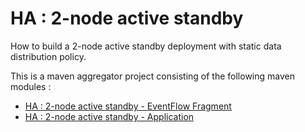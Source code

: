 # HA : 2-node active standby

How to build a 2-node active standby deployment with static data distribution policy.

This is a maven aggregator project consisting of the following maven modules :

* [HA : 2-node active standby - EventFlow Fragment](as-2node-ef/src/site/markdown/index.md) 
* [HA : 2-node active standby - Application](as-2node-app/src/site/markdown/index.md) 
